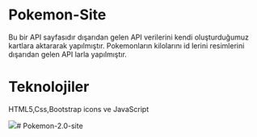 <h1>Pokemon-Site</h1>

<p>Bu bir API sayfasıdır dışarıdan gelen API verilerini kendi oluşturduğumuz kartlara aktararak yapılmıştır. Pokemonların kilolarını id lerini resimlerini dışarıdan gelen API larla yapılmıştır.</p>

<h1>Teknolojiler</h1>

<p>HTML5,Css,Bootstrap icons ve JavaScript</p>

<img src="Pokemons.gif"/># Pokemon-2.0-site
